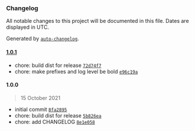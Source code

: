 ### Changelog

All notable changes to this project will be documented in this file. Dates are displayed in UTC.

Generated by [`auto-changelog`](https://github.com/CookPete/auto-changelog).

#### [1.0.1](https://github.com/simplyhexagonal/logger-transport-discord/compare/1.0.0...1.0.1)

- chore: build dist for release [`72d74f7`](https://github.com/simplyhexagonal/logger-transport-discord/commit/72d74f7064ce3c2297b03da3242e820e7c228c20)
- chore: make prefixes and log level be bold [`e96c19a`](https://github.com/simplyhexagonal/logger-transport-discord/commit/e96c19a8e26ff1c9117cee4fb0aba83a99085ce6)

#### 1.0.0

> 15 October 2021

- initial commit [`8fa2895`](https://github.com/simplyhexagonal/logger-transport-discord/commit/8fa2895a4693d448a37c0ccf7b55d8f53e2b26a7)
- chore: build dist for release [`5b826ea`](https://github.com/simplyhexagonal/logger-transport-discord/commit/5b826ea410421eb9087672c712bda6bfdf1ad532)
- chore: add CHANGELOG [`8e1e058`](https://github.com/simplyhexagonal/logger-transport-discord/commit/8e1e05869c8a6ea9338e6666394b4fc3f46df37f)
